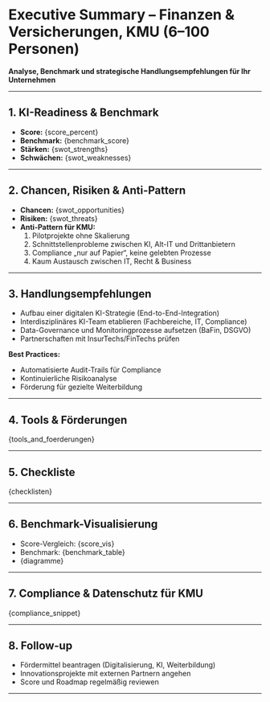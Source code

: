 # Executive Summary – Finanzen & Versicherungen, KMU (6–100 Personen)

**Analyse, Benchmark und strategische Handlungsempfehlungen für Ihr Unternehmen**

---

## 1. KI-Readiness & Benchmark

- **Score:** {score_percent}
- **Benchmark:** {benchmark_score}
- **Stärken:** {swot_strengths}
- **Schwächen:** {swot_weaknesses}

---

## 2. Chancen, Risiken & Anti-Pattern

- **Chancen:** {swot_opportunities}
- **Risiken:** {swot_threats}
- **Anti-Pattern für KMU:**  
  1. Pilotprojekte ohne Skalierung  
  2. Schnittstellenprobleme zwischen KI, Alt-IT und Drittanbietern  
  3. Compliance „nur auf Papier“, keine gelebten Prozesse  
  4. Kaum Austausch zwischen IT, Recht & Business

---

## 3. Handlungsempfehlungen

- Aufbau einer digitalen KI-Strategie (End-to-End-Integration)
- Interdisziplinäres KI-Team etablieren (Fachbereiche, IT, Compliance)
- Data-Governance und Monitoringprozesse aufsetzen (BaFin, DSGVO)
- Partnerschaften mit InsurTechs/FinTechs prüfen

**Best Practices:**  
- Automatisierte Audit-Trails für Compliance  
- Kontinuierliche Risikoanalyse  
- Förderung für gezielte Weiterbildung

---

## 4. Tools & Förderungen

{tools_and_foerderungen}

---

## 5. Checkliste

{checklisten}

---

## 6. Benchmark-Visualisierung

- Score-Vergleich: {score_vis}
- Benchmark: {benchmark_table}
- {diagramme}

---

## 7. Compliance & Datenschutz für KMU

{compliance_snippet}

---

## 8. Follow-up

- Fördermittel beantragen (Digitalisierung, KI, Weiterbildung)
- Innovationsprojekte mit externen Partnern angehen
- Score und Roadmap regelmäßig reviewen

---
